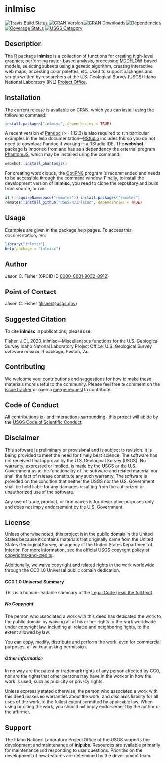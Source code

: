 # inlmisc

[![Travis Build
Status](https://travis-ci.org/USGS-R/inlmisc.svg?branch=master)](https://travis-ci.org/USGS-R/inlmisc)
[![CRAN
Version](https://www.r-pkg.org/badges/version/inlmisc)](https://CRAN.R-project.org/package=inlmisc)
[![CRAN
Downloads](https://cranlogs.r-pkg.org/badges/inlmisc?color=brightgreen)](https://CRAN.R-project.org/package=inlmisc)
[![Dependencies](https://tinyverse.netlify.com/badge/inlmisc)](https://CRAN.R-project.org/package=inlmisc)
[![Coverage
Status](https://coveralls.io/repos/github/USGS-R/inlmisc/badge.svg?branch=master)](https://coveralls.io/github/USGS-R/inlmisc?branch=master)
[![USGS
Category](https://img.shields.io/badge/USGS-Support-yellow.svg)](https://owi.usgs.gov/R/packages.html#support)

## Description

The [R](https://www.r-project.org/) package **inlmisc** is a collection
of functions for creating high-level graphics, performing raster-based
analysis, processing
[MODFLOW](https://www.usgs.gov/mission-areas/water-resources/science/modflow-and-related-programs "USGS's modular hydrologic model")-based
models, selecting subsets using a genetic algorithm, creating
interactive web maps, accessing color palettes, etc. Used to support
packages and scripts written by researchers at the U.S. Geological
Survey (USGS) Idaho National Laboratory (INL) [Project
Office](https://www.usgs.gov/centers/idaho-water-science-center/science/idaho-national-laboratory-project-office "USGS INL Project Office").

## Installation

The current release is available on
[CRAN](https://CRAN.R-project.org/package=inlmisc "The Comprehensive R Archive Network"),
which you can install using the following command:

``` r
install.packages("inlmisc", dependencies = TRUE)
```

A recent version of [Pandoc](https://pandoc.org/installing.html) (>=
1.12.3) is also required to run particular examples in the help
documentation—[RStudio](https://www.rstudio.com/products/rstudio/)
includes this so you do not need to download Pandoc if working in a
RStudio IDE. The **webshot** package is imported from and has as a
dependency the external program [PhantomJS](https://phantomjs.org/),
which may be installed using the command:

``` r
webshot::install_phantomjs()
```

For creating word clouds, the [OptiPNG](http://optipng.sourceforge.net/)
program is recommended and needs to be accessible through the command
window. Finally, to install the development version of **inlmisc**, you
need to clone the repository and build from source, or run:

``` r
if (!requireNamespace("remotes")) install.packages("remotes")
remotes::install_github("USGS-R/inlmisc", dependencies = TRUE)
```

## Usage

Examples are given in the package help pages. To access this
documentation, run:

``` r
library("inlmisc")
help(package = "inlmisc")
```

## Author

Jason C. Fisher (ORCID iD
[0000-0001-9032-8912](https://orcid.org/0000-0001-9032-8912))

## Point of Contact

Jason C. Fisher (<jfisher@usgs.gov>)

## Suggested Citation

To cite **inlmisc** in publications, please use:

Fisher, J.C., 2020, inlmisc—Miscellaneous functions for the U.S.
Geological Survey Idaho National Laboratory Project Office: U.S.
Geological Survey software release, R package, Reston, Va.

## Contributing

We welcome your contributions and suggestions for how to make these
materials more useful to the community. Please feel free to comment on
the [issue tracker](https://github.com/USGS-R/inlmisc/issues) or open a
[merge request](https://github.com/USGS-R/inlmisc/pull/new/master) to
contribute.

## Code of Conduct

All contributions to- and interactions surrounding- this project will
abide by the [USGS Code of Scientific
Conduct](https://www.usgs.gov/office-of-science-quality-and-integrity/fundamental-science-practices).

<!-- Embedded References -->

## Disclaimer

This software is preliminary or provisional and is subject to revision.
It is being provided to meet the need for timely best science. The
software has not received final approval by the U.S. Geological Survey
(USGS). No warranty, expressed or implied, is made by the USGS or the
U.S. Government as to the functionality of the software and related
material nor shall the fact of release constitute any such warranty. The
software is provided on the condition that neither the USGS nor the U.S.
Government shall be held liable for any damages resulting from the
authorized or unauthorized use of the software.

Any use of trade, product, or firm names is for descriptive purposes
only and does not imply endorsement by the U.S. Government.

## License

Unless otherwise noted, this project is in the public domain in the
United States because it contains materials that originally came from
the United States Geological Survey, an agency of the United States
Department of Interior. For more information, see the official USGS
copyright policy at
[copyrights-and-credits](https://www.usgs.gov/information-policies-and-instructions/copyrights-and-credits).

Additionally, we waive copyright and related rights in the work
worldwide through the CC0 1.0 Universal public domain dedication.

#### CC0 1.0 Universal Summary

This is a human-readable summary of the [Legal Code (read the full
text)](https://creativecommons.org/publicdomain/zero/1.0/legalcode).

##### No Copyright

The person who associated a work with this deed has dedicated the work
to the public domain by waiving all of his or her rights to the work
worldwide under copyright law, including all related and neighboring
rights, to the extent allowed by law.

You can copy, modify, distribute and perform the work, even for
commercial purposes, all without asking permission.

##### Other Information

In no way are the patent or trademark rights of any person affected by
CC0, nor are the rights that other persons may have in the work or in
how the work is used, such as publicity or privacy rights.

Unless expressly stated otherwise, the person who associated a work with
this deed makes no warranties about the work, and disclaims liability
for all uses of the work, to the fullest extent permitted by applicable
law. When using or citing the work, you should not imply endorsement by
the author or the affirmer.

<!-- Embedded References -->

## Support

The Idaho National Laboratory Project Office of the USGS supports the
development and maintenance of **inlpubs**. Resources are available
primarily for maintenance and responding to user questions. Priorities
on the development of new features are determined by the development
team.
